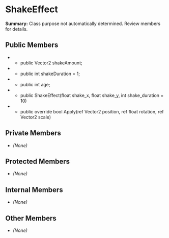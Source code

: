 # ShakeEffect

**Summary:** Class purpose not automatically determined. Review members for details.

## Public Members
- - public Vector2 shakeAmount;
- - public int shakeDuration = 1;
- - public int age;
- - public ShakeEffect(float shake_x, float shake_y, int shake_duration = 10)
- - public override bool Apply(ref Vector2 position, ref float rotation, ref Vector2 scale)

## Private Members
- *(None)*

## Protected Members
- *(None)*

## Internal Members
- *(None)*

## Other Members
- *(None)*
